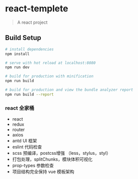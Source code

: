 # react-templete

> A react project

## Build Setup

``` bash
# install dependencies
npm install

# serve with hot reload at localhost:8080
npm run dev

# build for production with minification
npm run build

# build for production and view the bundle analyzer report
npm run build --report
```

### react 全家桶

* react
* redux
* router
* axios
* antd UI 框架
* eslint 代码检查
* scss 预编译，postcss增强 （less，stylus，styl）
* 打包处理，splitChunks，模块体积可视化
* prop-types 参数检查
* 项目结构完全保持 vue 模板架构
